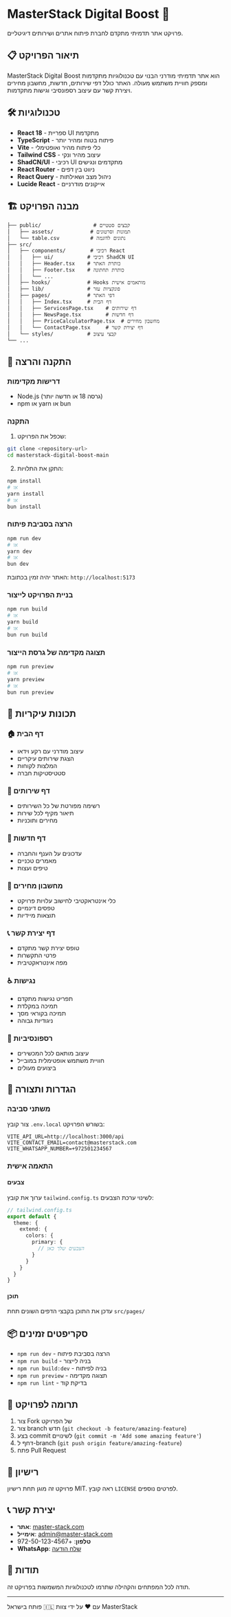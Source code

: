 # MasterStack Digital Boost 🚀

פרויקט אתר תדמיתי מתקדם לחברת פיתוח אתרים ושירותים דיגיטליים.

## 📋 תיאור הפרויקט

MasterStack Digital Boost הוא אתר תדמיתי מודרני הבנוי עם טכנולוגיות מתקדמות ומספק חוויית משתמש מעולה. האתר כולל דפי שירותים, חדשות, מחשבון מחירים ויצירת קשר עם עיצוב רספונסיבי וגישות מתקדמות.

## 🛠️ טכנולוגיות

- **React 18** - ספריית UI מתקדמת
- **TypeScript** - פיתוח בטוח ומהיר יותר
- **Vite** - כלי פיתוח מהיר ואופטימלי
- **Tailwind CSS** - עיצוב מהיר ונקי
- **ShadCN/UI** - רכיבי UI מתקדמים ונגישים
- **React Router** - ניווט בין דפים
- **React Query** - ניהול מצב ושאילתות
- **Lucide React** - אייקונים מודרניים

## 🏗️ מבנה הפרויקט

```
├── public/                 # קבצים סטטיים
│   ├── assets/            # תמונות וסרטונים
│   └── table.csv          # נתונים לדוגמה
├── src/
│   ├── components/        # רכיבי React
│   │   ├── ui/           # רכיבי ShadCN UI
│   │   ├── Header.tsx    # כותרת האתר
│   │   ├── Footer.tsx    # כותרת תחתונה
│   │   └── ...
│   ├── hooks/            # Hooks מותאמים אישית
│   ├── lib/              # פונקציות עזר
│   ├── pages/            # דפי האתר
│   │   ├── Index.tsx     # דף הבית
│   │   ├── ServicesPage.tsx    # דף שירותים
│   │   ├── NewsPage.tsx        # דף חדשות
│   │   ├── PriceCalculatorPage.tsx  # מחשבון מחירים
│   │   └── ContactPage.tsx     # דף יצירת קשר
│   └── styles/           # קבצי עיצוב
└── ...
```

## 🚀 התקנה והרצה

### דרישות מקדימות

- Node.js (גרסה 18 או חדשה יותר)
- npm או yarn או bun

### התקנה

1. שכפל את הפרויקט:
```bash
git clone <repository-url>
cd masterstack-digital-boost-main
```

2. התקן את התלויות:
```bash
npm install
# או
yarn install
# או
bun install
```

### הרצה בסביבת פיתוח

```bash
npm run dev
# או
yarn dev
# או
bun dev
```

האתר יהיה זמין בכתובת: `http://localhost:5173`

### בניית הפרויקט לייצור

```bash
npm run build
# או
yarn build
# או
bun run build
```

### תצוגה מקדימה של גרסת הייצור

```bash
npm run preview
# או
yarn preview
# או
bun run preview
```

## 🎨 תכונות עיקריות

### 🏠 דף הבית
- עיצוב מודרני עם רקע וידאו
- הצגת שירותים עיקריים
- המלצות לקוחות
- סטטיסטיקות חברה

### 💼 דף שירותים
- רשימה מפורטת של כל השירותים
- תיאור מקיף לכל שירות
- מחירים ותוכניות

### 📰 דף חדשות
- עדכונים על הענף והחברה
- מאמרים טכניים
- טיפים ועצות

### 🧮 מחשבון מחירים
- כלי אינטראקטיבי לחישוב עלויות פרויקט
- טפסים דינמיים
- תוצאות מיידיות

### 📞 דף יצירת קשר
- טופס יצירת קשר מתקדם
- פרטי התקשרות
- מפה אינטראקטיבית

### ♿ נגישות
- תפריט נגישות מתקדם
- תמיכה במקלדת
- תמיכה בקוראי מסך
- ניגודיות גבוהה

### 📱 רספונסיביות
- עיצוב מותאם לכל המכשירים
- חוויית משתמש אופטימלית במובייל
- ביצועים מעולים

## 🔧 הגדרות ותצורה

### משתני סביבה

צור קובץ `.env.local` בשורש הפרויקט:

```env
VITE_API_URL=http://localhost:3000/api
VITE_CONTACT_EMAIL=contact@masterstack.com
VITE_WHATSAPP_NUMBER=+972501234567
```

### התאמה אישית

#### צבעים
ערוך את קובץ `tailwind.config.ts` לשינוי ערכת הצבעים:

```typescript
// tailwind.config.ts
export default {
  theme: {
    extend: {
      colors: {
        primary: {
          // הצבעים שלך כאן
        }
      }
    }
  }
}
```

#### תוכן
עדכן את התוכן בקבצי הדפים השונים תחת `src/pages/`

## 📦 סקריפטים זמינים

- `npm run dev` - הרצה בסביבת פיתוח
- `npm run build` - בניה לייצור
- `npm run build:dev` - בניה לפיתוח
- `npm run preview` - תצוגה מקדימה
- `npm run lint` - בדיקת קוד

## 🤝 תרומה לפרויקט

1. צור Fork של הפרויקט
2. צור branch חדש (`git checkout -b feature/amazing-feature`)
3. בצע commit לשינויים (`git commit -m 'Add some amazing feature'`)
4. דחף ל-branch (`git push origin feature/amazing-feature`)
5. פתח Pull Request

## 📄 רישיון

פרויקט זה מוגן תחת רישיון MIT. ראה קובץ `LICENSE` לפרטים נוספים.

## 📞 יצירת קשר

- **אתר**: [master-stack.com](https://master-stack.com)
- **אימייל**: admin@master-stack.com
- **טלפון**: +972-50-123-4567
- **WhatsApp**: [שלח הודעה](https://wa.me/972501234567)

## 🙏 תודות

תודה לכל המפתחים והקהילה שתרמו לטכנולוגיות המשמשות בפרויקט זה.

---

פותח בישראל 🇮🇱 עם ❤️ על ידי צוות MasterStack